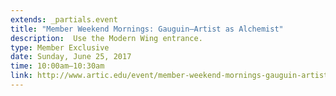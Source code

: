 ```yaml
---
extends: _partials.event
title: "Member Weekend Mornings: Gauguin―Artist as Alchemist"
description:  Use the Modern Wing entrance. 
type: Member Exclusive
date: Sunday, June 25, 2017
time: 10:00am–10:30am
link: http://www.artic.edu/event/member-weekend-mornings-gauguin-artist-alchemist
---
```

